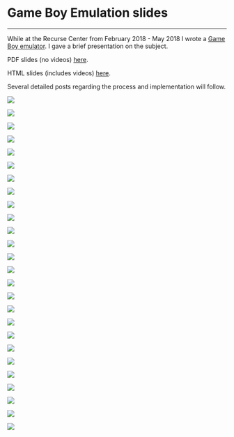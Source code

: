 # Game Boy Emulation slides
---

While at the Recurse Center from February 2018 - May 2018 I wrote a [Game Boy emulator](https://github.com/niconan/halken). I gave a brief presentation on the subject.

PDF slides (no videos) [here](https://nicolas.moe/blog/gbemu-slides/pdf/gbemu.pdf).

HTML slides (includes videos) [here](https://nicolas.moe/blog/gbemu-slides/html/index.html).

Several detailed posts regarding the process and implementation will follow.

![](./img/gbemu-img.001.jpeg)

![](./img/gbemu-img.002.jpeg)

![](./img/gbemu-img.003.jpeg)

![](./img/gbemu-img.004.jpeg)

![](./img/gbemu-img.005.jpeg)

![](./img/gbemu-img.006.jpeg)

![](./img/gbemu-img.007.jpeg)

![](./img/gbemu-img.008.jpeg)

![](./img/gbemu-img.009.jpeg)

![](./img/gbemu-img.010.jpeg)

![](./img/gbemu-img.011.jpeg)

![](./img/gbemu-img.012.jpeg)

![](./img/gbemu-img.013.jpeg)

![](./img/gbemu-img.014.jpeg)

![](./img/gbemu-img.015.jpeg)

![](./img/gbemu-img.016.jpeg)

![](./img/gbemu-img.017.jpeg)

![](./img/gbemu-img.018.jpeg)

![](./img/gbemu-img.019.jpeg)

![](./img/gbemu-img.020.jpeg)

![](./img/gbemu-img.021.jpeg)

![](./img/gbemu-img.022.jpeg)

![](./img/gbemu-img.023.jpeg)

![](./img/gbemu-img.024.jpeg)

![](./img/gbemu-img.025.jpeg)

![](./img/gbemu-img.026.jpeg)
